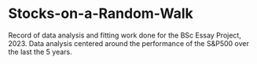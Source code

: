 # Stocks-on-a-Random-Walk
Record of data analysis and fitting work done for the BSc Essay Project, 2023.
Data analysis centered around the performance of the S&P500 over the last the 5 years.
